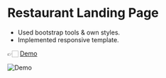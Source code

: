# Restaurant Landing Page

- Used bootstrap tools & own styles.
- Implemented responsive template.

👉🏻 [Demo](https://urbanwada.github.io)

![Demo](img/demo.gif)
